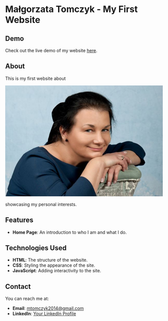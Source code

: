# Małgorzata Tomczyk - My First Website

## Demo
Check out the live demo of my website [here](#). 

## About
This is my first website about 


![Me](https://github.com/MalgorzataTomczyk/Praca-domowa_modu-_4_konwencja-bem/blob/main/Homepage_04_modul%20bem/images/M.Tomczyk.jpg?raw=true)


showcasing my personal interests.

## Features
- **Home Page**: An introduction to who I am and what I do.

## Technologies Used
- **HTML**: The structure of the website.
- **CSS**: Styling the appearance of the site.
- **JavaScript**: Adding interactivity to the site.

## Contact
You can reach me at:
- **Email**: mtomczyk2014@gmail.com
- **LinkedIn**: [Your LinkedIn Profile](www.linkedin.com/in/malgorzata-tomczyk)
